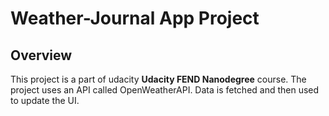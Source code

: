 # Weather-Journal App Project

## Overview
This project is a part of udacity **Udacity FEND Nanodegree** course.
The project uses an API called OpenWeatherAPI.
Data is fetched and then used to update the UI.